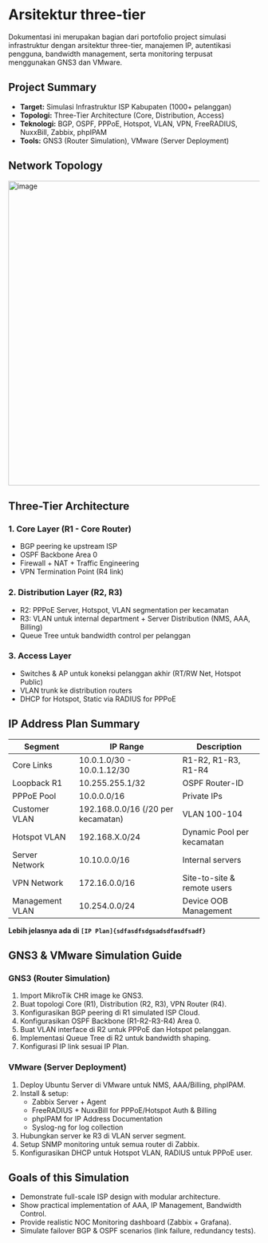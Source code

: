 # Arsitektur three-tier

Dokumentasi ini merupakan bagian dari portofolio project simulasi infrastruktur dengan arsitektur three-tier, manajemen IP, autentikasi pengguna, bandwidth management, serta monitoring terpusat menggunakan GNS3 dan VMware.


## Project Summary

- **Target:** Simulasi Infrastruktur ISP Kabupaten (1000+ pelanggan)
- **Topologi:** Three-Tier Architecture (Core, Distribution, Access)
- **Teknologi:** BGP, OSPF, PPPoE, Hotspot, VLAN, VPN, FreeRADIUS, NuxxBill, Zabbix, phpIPAM
- **Tools:** GNS3 (Router Simulation), VMware (Server Deployment)


## Network Topology 

<img width="1177" height="610" alt="image" src="https://github.com/user-attachments/assets/32152a02-0684-4f7a-9c11-f8e44c5d621e" />


## Three-Tier Architecture

### 1. **Core Layer (R1 - Core Router)**
- BGP peering ke upstream ISP
- OSPF Backbone Area 0
- Firewall + NAT + Traffic Engineering
- VPN Termination Point (R4 link)

### 2. **Distribution Layer (R2, R3)**
- R2: PPPoE Server, Hotspot, VLAN segmentation per kecamatan
- R3: VLAN untuk internal department + Server Distribution (NMS, AAA, Billing)
- Queue Tree untuk bandwidth control per pelanggan

### 3. **Access Layer**
- Switches & AP untuk koneksi pelanggan akhir (RT/RW Net, Hotspot Public)
- VLAN trunk ke distribution routers
- DHCP for Hotspot, Static via RADIUS for PPPoE


## IP Address Plan Summary

| Segment | IP Range | Description |
|---------|----------|-------------|
| Core Links | 10.0.1.0/30 - 10.0.1.12/30 | R1-R2, R1-R3, R1-R4 |
| Loopback R1 | 10.255.255.1/32 | OSPF Router-ID |
| PPPoE Pool | 10.0.0.0/16 | Private IPs |
| Customer VLAN | 192.168.0.0/16 (/20 per kecamatan) | VLAN 100-104 |
| Hotspot VLAN | 192.168.X.0/24 | Dynamic Pool per kecamatan |
| Server Network | 10.10.0.0/16 | Internal servers |
| VPN Network | 172.16.0.0/16 | Site-to-site & remote users |
| Management VLAN | 10.254.0.0/24 | Device OOB Management |

**Lebih jelasnya ada di `[IP Plan]{sdfasdfsdgsadsdfasdfsadf}`**

## GNS3 & VMware Simulation Guide

### GNS3 (Router Simulation)
1. Import MikroTik CHR image ke GNS3.
2. Buat topologi Core (R1), Distribution (R2, R3), VPN Router (R4).
3. Konfigurasikan BGP peering di R1 simulated ISP Cloud.
4. Konfigurasikan OSPF Backbone (R1-R2-R3-R4) Area 0.
5. Buat VLAN interface di R2 untuk PPPoE dan Hotspot pelanggan.
6. Implementasi Queue Tree di R2 untuk bandwidth shaping.
7. Konfigurasi IP link sesuai IP Plan.

### VMware (Server Deployment)
1. Deploy Ubuntu Server di VMware untuk NMS, AAA/Billing, phpIPAM.
2. Install & setup:
   - Zabbix Server + Agent
   - FreeRADIUS + NuxxBill for PPPoE/Hotspot Auth & Billing
   - phpIPAM for IP Address Documentation
   - Syslog-ng for log collection
3. Hubungkan server ke R3 di VLAN server segment.
4. Setup SNMP monitoring untuk semua router di Zabbix.
5. Konfigurasikan DHCP untuk Hotspot VLAN, RADIUS untuk PPPoE user.


## Goals of this Simulation
- Demonstrate full-scale ISP design with modular architecture.
- Show practical implementation of AAA, IP Management, Bandwidth Control.
- Provide realistic NOC Monitoring dashboard (Zabbix + Grafana).
- Simulate failover BGP & OSPF scenarios (link failure, redundancy tests).

